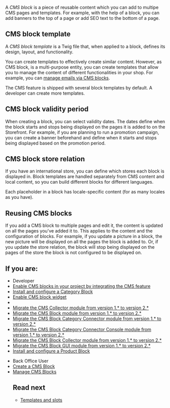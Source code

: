 A *CMS block* is a piece of reusable content which you can add to multipe CMS pages and templates. For example, with the help of a block, you can add banners to the top of a page or add SEO text to the bottom of a page. 

## CMS block template

A *CMS block template* is a Twig file that, when applied to a block, defines its design, layout, and functionality.

You can create templates to effectively create similar content. However, as CMS block, is a multi-purpose  entity, you can create templates that allow you to manage the content of different functionalities in your shop. For example, you can [manage emails via CMS blocks](https://documentation.spryker.com/docs/email-as-a-cms-block).

The CMS feature is shipped with several block templates by default. A developer can create more templates.

## CMS block validity period

When creating a block, you can select validity dates. The dates define when the block starts and stops being displayed on the pages it is added to on the Storefront. For example, if you are planning to run a promotion campaign, you can create a banner beforehand and define when it starts and stops being displayed based on the promotion period.


## CMS block store relation

If you have an international store, you can define which stores each block is displayed in. Block templates are handled separately from CMS content and local content, so you can build different blocks for different languages.

Each placeholder in a block has locale-specific content (for as many locales as you have).


## Reusing CMS blocks

If you add a CMS block to multiple pages and edit it, the content is updated on all the pages you've added it to.
This applies to the content and the configuration of blocks. For example, if you update a picture in a block, the new picture will be displayed on all the pages the block is added to. Or, if you update the store relation, the block will stop being displayed on the pages of the store the block is not configured to be displayed on. 


<!---

You can create connections to other objects like Customer Groups (show a block only for a specific group) or Countries (show a block for products from a specific country).

## CMS block templates

### Category Blocks
Category blocks are blocks that can be embedded into the category template, for which we can specify on which specific categories we want them to be rendered.
		
For example, we have a Christmas sale that affects the categories  related to toys and sweets. We want to apply the following discount rule for these categories: "When you buy 3 products from this category, the product with a lower price is  free". 

We would like to promote this sale by placing a block that displays the discount rule on the affected categories only.

### Product Blocks
Product blocks are blocks that can be embedded in the product template, for which we can specify on which specific product we want them to be rendered.


--->

## If you are:
<div class="mr-container">
    <div class="mr-list-container">
        <!-- col1 -->
        <div class="mr-col">
            <ul class="mr-list mr-list-green">
                <li class="mr-title">Developer</li>
                <li><a href="https://documentation.spryker.com/docs/cms-feature-integration-guide" class="mr-link">Enable CMS blocks in your project by integrating the CMS feature</a></li>
<li><a href="https://documentation.spryker.com/docs/enabling-category-cms-block" class="mr-link">Install and configure a Category Block</a></li>
                <li><a href="https://documentation.spryker.com/docs/enabling-cms-block-widget" class="mr-link">Enable CMS block widget</a></li>
<!-- <li><a href="https://documentation.spryker.com/docs/cms-block-multistore" class="mr-link">Enable multi-store management for CMS blocks</a></li>-->
                <li>
<li><a href="https://documentation.spryker.com/docs/mg-cms-collector#upgrading-from-version-1---to-version-2--" class="mr-link">Migrate the CMS Collector module from version 1.* to version 2.*</a></li>
<li><a href="https://documentation.spryker.com/docs/mg-cms-block#upgrading-from-version-1---to-version-2--" class="mr-link">Migrate the CMS Block module from version 1.* to version 2.*</a></li>
<li><a href="https://documentation.spryker.com/docs/mg-cms-block-category-connector#migration-guide---cms-block-category-connector" class="mr-link">Migrate the CMS Block Category Connector module from version 1.* to version 2.*</a></li>
<li><a href="https://documentation.spryker.com/docs/mg-cms-block-category-connector-console" class="mr-link">Migrate the CMS Block Category Connector Console module from version 1.* to version 2.*</a></li>
<li><a href="https://documentation.spryker.com/docs/mg-cms-block-collector#upgrading-from-version-1---to-version-2--" class="mr-link">Migrate the CMS Block Collector  module from version 1.* to version 2.*</a></li>
<li><a href="https://documentation.spryker.com/docs/mg-cms-block-gui#upgrading-from-version-1---to-version-2--" class="mr-link">Migrate the CMS Block GUI  module from version 1.* to version 2.*</a></li>
                <li><a href="https://documentation.spryker.com/docs/product-block" class="mr-link">Install and configure a Product Block</a></li>
    </ul>
        </div>
        <!-- col2 -->
        <div class="mr-col">
            <ul class="mr-list mr-list-blue">
                <li class="mr-title"> Back Office User</li>
                <li><a href="https://documentation.spryker.com/docs/creating-a-cms-block" class="mr-link">Create a CMS Block</a></li>
                <li><a href="https://documentation.spryker.com/docs/managing-cms-blocks" class="mr-link">Manage CMS Blocks</a></li>
                
## Read next

* [Templates and slots](https://documentation.spryker.com/docs/templates-and-slots)